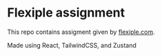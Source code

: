 # Flexiple assignment

This repo contains assigment given by [flexiple.com](flexiple.com).

Made using React, TailwindCSS, and Zustand
